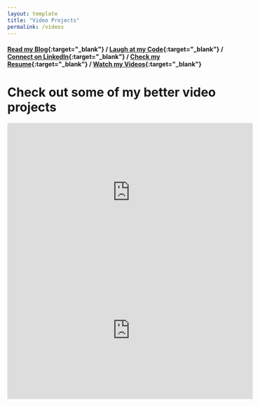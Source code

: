```yaml
---
layout: template
title: "Video Projects"
permalink: /videos
---
```


#### [Read my Blog](https://blog.ajlindner.info){:target="_blank"}  / [Laugh at my Code](https://github.com/AJLindner){:target="_blank"}  / [Connect on LinkedIn](https://www.linkedin.com/in/ajlindner){:target="_blank"}   / [Check my Resume](https://registry.jsonresume.org/ajlindner){:target="_blank"}  / [Watch my Videos](https://ajlindner.info/videos){:target="_blank"} 


# Check out some of my better video projects

<iframe width="560" height="315" src="https://www.youtube.com/embed/fZBCwWuqF3c" frameborder="0" allow="autoplay; encrypted-media" allowfullscreen></iframe>
<iframe width="560" height="315" src="https://www.youtube.com/embed/3U4S7inJvs0" frameborder="0" allow="autoplay; encrypted-media" allowfullscreen></iframe>
